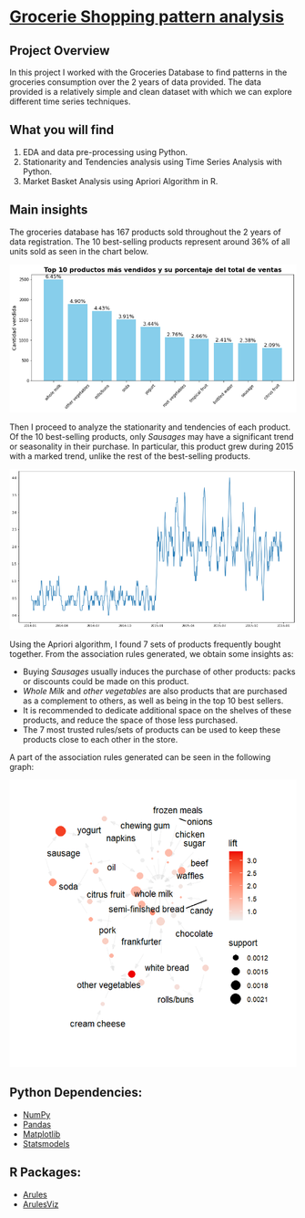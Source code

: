 # [Grocerie Shopping pattern analysis](https://github.com/msbernal/groceries_analysis/blob/main/groceries_analysis.ipynb)

## Project Overview

In this project I worked with the Groceries Database to find patterns in the groceries consumption over the 2 years of data provided. The data provided is a relatively simple and clean dataset with which we can explore different time series techniques. 

## What you will find

1. EDA and data pre-processing using Python.
2. Stationarity and Tendencies analysis using Time Series Analysis with Python.
3. Market Basket Analysis using Apriori Algorithm in R.

## Main insights

The groceries database has 167 products sold throughout the 2 years of data registration. The 10 best-selling products represent around 36% of all units sold as seen in the chart below. 

![](https://github.com/msbernal/groceries_analysis/blob/main/assets/output_1.png)

Then I proceed to analyze the stationarity and tendencies of each product. Of the 10 best-selling products, only *Sausages* may have a significant trend or seasonality in their purchase. In particular, this product grew during 2015 with a marked trend, unlike the rest of the best-selling products.

![](https://github.com/msbernal/groceries_analysis/blob/main/assets/output_2.png)

Using the Apriori algorithm, I found 7 sets of products frequently bought together. From the association rules generated, we obtain some insights as:
- Buying *Sausages* usually induces the purchase of other products: packs or discounts could be made on this product.
- *Whole Milk* and *other vegetables* are also products that are purchased as a complement to others, as well as being in the top 10 best sellers.
- It is recommended to dedicate additional space on the shelves of these products, and reduce the space of those less purchased.
- The 7 most trusted rules/sets of products can be used to keep these products close to each other in the store.

A part of the association rules generated can be seen in the following graph: 

![](https://github.com/msbernal/groceries_analysis/blob/main/assets/output_3.png)

## Python Dependencies:
* [NumPy](http://www.numpy.org/)
* [Pandas](http://pandas.pydata.org/)
* [Matplotlib](http://matplotlib.org/)
* [Statsmodels](https://www.statsmodels.org/stable/index.html)

## R Packages:
* [Arules](https://cran.r-project.org/web/packages/arules/index.html)
* [ArulesViz](https://cran.r-project.org/web/packages/arulesViz/index.html)
